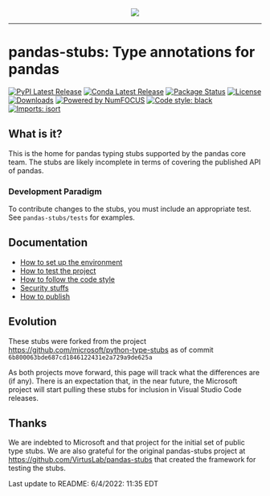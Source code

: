 <div align="center">
  <img style="border-radius: 1%; background-color: #ffffff; background-color:rgba(255,255,255, 0.1);" src="https://pandas.pydata.org/static/img/pandas.svg"><br>
</div>

-----------------

# pandas-stubs: Type annotations for pandas
[![PyPI Latest Release](https://img.shields.io/pypi/v/pandas-stubs-official.svg)](https://pypi.org/project/pandas-stubs-official/)
[![Conda Latest Release](https://anaconda.org/conda-forge/pandas-stubs-official/badges/version.svg)](https://anaconda.org/anaconda/pandas-stubs-official/)
[![Package Status](https://img.shields.io/pypi/status/pandas-stubs-official.svg)](https://pypi.org/project/pandas-stubs-official/)
[![License](https://img.shields.io/pypi/l/pandas-stubs-official.svg)](https://github.com/pandas-dev/pandas-stubs/blob/main/LICENSE)
[![Downloads](https://static.pepy.tech/personalized-badge/pandas-stubs-official?period=month&units=international_system&left_color=black&right_color=orange&left_text=PyPI%20downloads%20per%20month)](https://pepy.tech/project/pandas-stubs-official)
[![Powered by NumFOCUS](https://img.shields.io/badge/powered%20by-NumFOCUS-orange.svg?style=flat&colorA=E1523D&colorB=007D8A)](https://numfocus.org)
[![Code style: black](https://img.shields.io/badge/code%20style-black-000000.svg)](https://github.com/psf/black)
[![Imports: isort](https://img.shields.io/badge/%20imports-isort-%231674b1?style=flat&labelColor=ef8336)](https://pycqa.github.io/isort/)

## What is it?

This is the home for pandas typing stubs supported by the pandas core team.  The stubs are likely incomplete in terms of covering the published API of pandas.

### Development Paradigm

To contribute changes to the stubs, you must include an appropriate test.  See `pandas-stubs/tests` for examples.

## Documentation

- [How to set up the environment](docs/1%20-%20setup.md)
- [How to test the project](docs/2%20-%20tests.md)
- [How to follow the code style](docs/3%20-%20style.md)
- [Security stuffs](docs/4%20-%20security.md)
- [How to publish](docs/5%20-%20publish.md)

## Evolution

These stubs were forked from the project <https://github.com/microsoft/python-type-stubs> as of commit `6b800063bde687cd1846122431e2a729a9de625a`

As both projects move forward, this page will track what the differences are (if any).  There is an expectation that, in the near future, the Microsoft project will start pulling these stubs for inclusion in Visual Studio Code releases.

## Thanks

We are indebted to Microsoft and that project for the initial set of public type stubs.  We are also grateful for the original pandas-stubs project at <https://github.com/VirtusLab/pandas-stubs> that created the framework for testing the stubs.

Last update to README: 6/4/2022: 11:35 EDT

